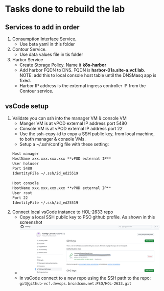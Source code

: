 # Tasks done to rebuild the lab
## Services to add in order
1. Consumption Interface Service.
    * Use beta yaml in this folder
2. Contour Service.
    * Use data values file in tis folder
3. Harbor Service
    * Create Storage Policy.  Name it **k8s-harbor**
    * Add harbor FQDN to DNS.  FQDN is **harbor-01a.site-a.vcf.lab**.  
    NOTE: add this to local console host table until the DNSMasq app is fixed.  
    * Harbor IP address is the external ingress controller IP from the Contour service.
## vsCode setup
1. Validate you can ssh into the manager VM & console VM
    * Manger VM is at vPOD external IP address port 5480
    * Console VM is at vPOD external IP address port 22
    * Use the ssh-copy-id to copy a SSH public key, from local machine, to both manager & console VMs.
    * Setup a ~/.ssh/config file with these setting:
    ```
    Host manager
    HostName xxx.xxx.xxx.xxx **vPOD external IP**
    User holuser
    Port 5480
    IdentityFile ~/.ssh/id_ed25519
    
    Host console
    HostName xxx.xxx.xxx.xxx **vPOD external IP**
    User root
    Port 22
    IdentityFile ~/.ssh/id_ed25519
    ```
2. Connect local vsCode instance to HOL-2633 repo
    * Copy a local SSH public key to PSO github profile.  As shown in this screenshot
    * ![alt text](image-1.png)
    * in vsCode connect to a new repo using the SSH path to the repo: ```git@github-vcf.devops.broadcom.net:PSO/HOL-2633.git```
